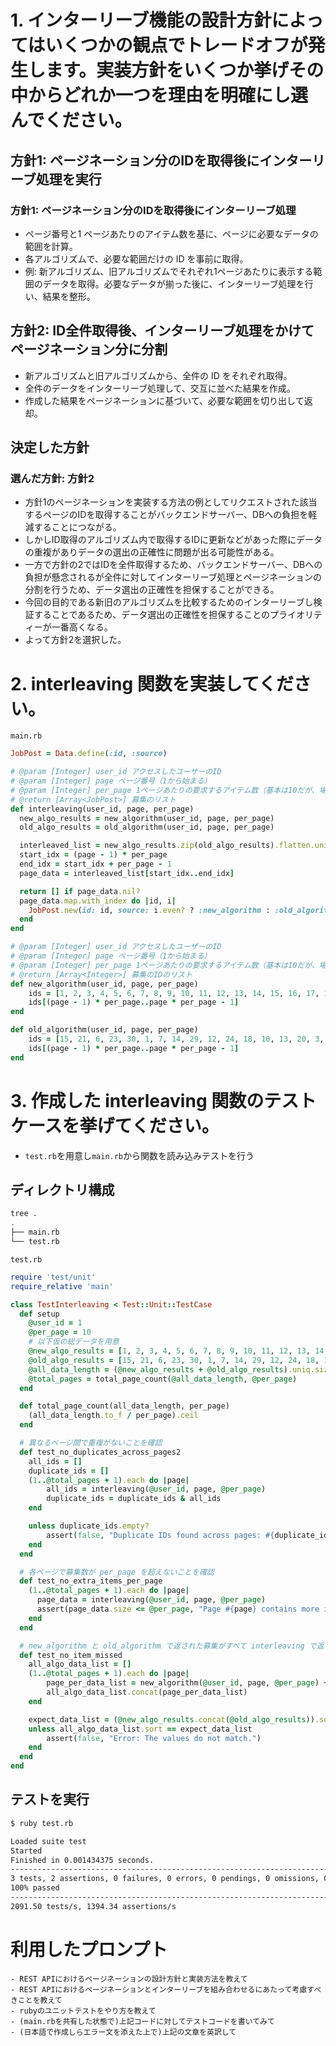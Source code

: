 # 1. インターリーブ機能の設計方針によってはいくつかの観点でトレードオフが発生します。実装方針をいくつか挙げその中からどれか一つを理由を明確にし選んでください。

## 方針1: ページネーション分のIDを取得後にインターリーブ処理を実行

### 方針1: ページネーション分のIDを取得後にインターリーブ処理
- ページ番号と1 ページあたりのアイテム数を基に、ページに必要なデータの範囲を計算。
- 各アルゴリズムで、必要な範囲だけの ID を事前に取得。
- 例: 新アルゴリズム、旧アルゴリズムでそれぞれ1ページあたりに表示する範囲のデータを取得。必要なデータが揃った後に、インターリーブ処理を行い、結果を整形。


## 方針2: ID全件取得後、インターリーブ処理をかけてページネーション分に分割
- 新アルゴリズムと旧アルゴリズムから、全件の ID をそれぞれ取得。
- 全件のデータをインターリーブ処理して、交互に並べた結果を作成。
- 作成した結果をページネーションに基づいて、必要な範囲を切り出して返却。

## 決定した方針

### 選んだ方針: 方針2
- 方針1のページネーションを実装する方法の例としてリクエストされた該当するページのIDを取得することがバックエンドサーバー、DBへの負担を軽減することにつながる。
- しかしID取得のアルゴリズム内で取得するIDに更新などがあった際にデータの重複がありデータの選出の正確性に問題が出る可能性がある。
- 一方で方針の2ではIDを全件取得するため、バックエンドサーバー、DBへの負担が懸念されるが全件に対してインターリーブ処理とページネーションの分割を行うため、データ選出の正確性を担保することができる。
- 今回の目的である新旧のアルゴリズムを比較するためのインターリーブし検証することであるため、データ選出の正確性を担保することのプライオリティーが一番高くなる。
- よって方針2を選択した。

# 2. interleaving 関数を実装してください。

`main.rb`
```ruby
JobPost = Data.define(:id, :source)

# @param [Integer] user_id アクセスしたユーザーのID
# @param [Integer] page ページ番号（1から始まる）
# @param [Integer] per_page 1ページあたりの要求するアイテム数（基本は10だが、場合によって異なる）
# @return [Array<JobPost>] 募集のリスト
def interleaving(user_id, page, per_page)
  new_algo_results = new_algorithm(user_id, page, per_page)
  old_algo_results = old_algorithm(user_id, page, per_page)

  interleaved_list = new_algo_results.zip(old_algo_results).flatten.uniq.compact
  start_idx = (page - 1) * per_page
  end_idx = start_idx + per_page - 1
  page_data = interleaved_list[start_idx..end_idx]

  return [] if page_data.nil?
  page_data.map.with_index do |id, i|
    JobPost.new(id: id, source: i.even? ? :new_algorithm : :old_algorithm)
  end
end

# @param [Integer] user_id アクセスしたユーザーのID
# @param [Integer] page ページ番号（1から始まる）
# @param [Integer] per_page 1ページあたりの要求するアイテム数（基本は10だが、場合によって異なる）
# @return [Array<Integer>] 募集のIDのリスト
def new_algorithm(user_id, page, per_page)
    ids = [1, 2, 3, 4, 5, 6, 7, 8, 9, 10, 11, 12, 13, 14, 15, 16, 17, 18, 19, 20, 21, 22, 23, 24, 25, 26, 27, 28, 29, 30]
    ids[(page - 1) * per_page..page * per_page - 1]
end

def old_algorithm(user_id, page, per_page)
    ids = [15, 21, 6, 23, 30, 1, 7, 14, 29, 12, 24, 18, 10, 13, 20, 3, 22, 27, 26, 11, 4, 5, 9, 17, 28, 8, 2, 19, 16, 25]
    ids[(page - 1) * per_page..page * per_page - 1]
end

```


# 3. 作成した interleaving 関数のテストケースを挙げてください。

- `test.rb`を用意し`main.rb`から関数を読み込みテストを行う

## ディレクトリ構成

```sh
tree .
.
├── main.rb
└── test.rb
```

`test.rb`

```ruby
require 'test/unit'
require_relative 'main'

class TestInterleaving < Test::Unit::TestCase
  def setup
    @user_id = 1
    @per_page = 10
    # 以下仮の総データを用意
    @new_algo_results = [1, 2, 3, 4, 5, 6, 7, 8, 9, 10, 11, 12, 13, 14, 15, 16, 17, 18, 19, 20, 21, 22, 23, 24, 25, 26, 27, 28, 29, 30]
    @old_algo_results = [15, 21, 6, 23, 30, 1, 7, 14, 29, 12, 24, 18, 10, 13, 20, 3, 22, 27, 26, 11, 4, 5, 9, 17, 28, 8, 2, 19, 16, 25]
    @all_data_length = (@new_algo_results + @old_algo_results).uniq.size
    @total_pages = total_page_count(@all_data_length, @per_page)
  end

  def total_page_count(all_data_length, per_page)
    (all_data_length.to_f / per_page).ceil
  end

  # 異なるページ間で重複がないことを確認
  def test_no_duplicates_across_pages2
    all_ids = []
    duplicate_ids = []
    (1..@total_pages + 1).each do |page|
        all_ids = interleaving(@user_id, page, @per_page)
        duplicate_ids = duplicate_ids & all_ids
    end

    unless duplicate_ids.empty?
        assert(false, "Duplicate IDs found across pages: #{duplicate_ids}")
    end
  end

  # 各ページで募集数が per_page を超えないことを確認
  def test_no_extra_items_per_page
    (1..@total_pages + 1).each do |page|
      page_data = interleaving(@user_id, page, @per_page)
      assert(page_data.size <= @per_page, "Page #{page} contains more items than allowed") if page_data.any?
    end
  end

  # new_algorithm と old_algorithm で返された募集がすべて interleaving で返されることを確認
  def test_no_item_missed
    all_algo_data_list = []
    (1..@total_pages + 1).each do |page|
        page_per_data_list = new_algorithm(@user_id, page, @per_page) + old_algorithm(@user_id, page, @per_page)
        all_algo_data_list.concat(page_per_data_list)
    end

    expect_data_list = (@new_algo_results.concat(@old_algo_results)).sort
    unless all_algo_data_list.sort == expect_data_list
        assert(false, "Error: The values do not match.")
    end
  end
end
```

## テストを実行
```sh
$ ruby test.rb

Loaded suite test
Started
Finished in 0.001434375 seconds.
-------------------------------------------------------------------------------------------------------------------------------------------
3 tests, 2 assertions, 0 failures, 0 errors, 0 pendings, 0 omissions, 0 notifications
100% passed
-------------------------------------------------------------------------------------------------------------------------------------------
2091.50 tests/s, 1394.34 assertions/s
```


# 利用したプロンプト
```
- REST APIにおけるページネーションの設計方針と実装方法を教えて
- REST APIにおけるページネーションとインターリーブを組み合わせるにあたって考慮すべきことを教えて
- rubyのユニットテストをやり方を教えて
- (main.rbを共有した状態で)上記コードに対してテストコードを書いてみて
- (日本語で作成しらエラー文を添えた上で)上記の文章を英訳して

```
